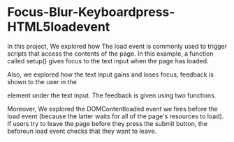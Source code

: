 # Focus-Blur-Keyboardpress-HTML5loadevent
In this project, We explored how The load event is commonly used to trigger scripts that access the contents of the page. In this example, a function called setup() gives focus to the text input when the page has loaded. 

Also, we explored how the text input gains and loses focus, feedback is shown to the user in the <div> element under the text input. The feedback is given using two functions.

Moreover, We explored the DOMContentloaded event we fires before the load event (because the latter waits for all of the page's resources to load). If users try to leave the page before they press the submit button, the beforeun load event checks that they want to leave. 

